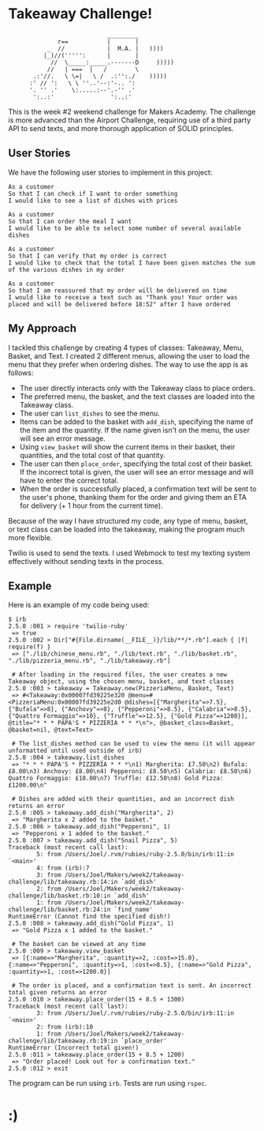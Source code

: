 # Takeaway Challenge!
```
                            _________
              r==           |       |
           _  //            |  M.A. |   ))))
          |_)//(''''':      |       |
            //  \_____:_____.-------D     )))))
           //   | ===  |   /        \
       .:'//.   \ \=|   \ /  .:'':./    )))))
      :' // ':   \ \ ''..'--:'-.. ':
      '. '' .'    \:.....:--'.-'' .'
       ':..:'                ':..:'

 ```

This is the week #2 weekend challenge for Makers Academy. The challenge is more advanced than the Airport Challenge, requiring use of a third party API to send texts, and more thorough application of SOLID principles.

## User Stories

We have the following user stories to implement in this project:

```
As a customer
So that I can check if I want to order something
I would like to see a list of dishes with prices

As a customer
So that I can order the meal I want
I would like to be able to select some number of several available dishes

As a customer
So that I can verify that my order is correct
I would like to check that the total I have been given matches the sum of the various dishes in my order

As a customer
So that I am reassured that my order will be delivered on time
I would like to receive a text such as "Thank you! Your order was placed and will be delivered before 18:52" after I have ordered
```

## My Approach

I tackled this challenge by creating 4 types of classes: Takeaway, Menu, Basket, and Text. I created 2 different menus, allowing the user to load the menu that they prefer when ordering dishes. The way to use the app is as follows:
* The user directly interacts only with the Takeaway class to place orders.
* The preferred menu, the basket, and the text classes are loaded into the Takeaway class.
* The user can `list_dishes` to see the menu.
* Items can be added to the basket with `add_dish`, specifying the name of the item and the quantity. If the name given isn't on the menu, the user will see an error message.
* Using `view_basket` will show the current items in their basket, their quantities, and the total cost of that quantity.
* The user can then `place_order`, specifying the total cost of their basket. If the incorrect total is given, the user will see an error message and will have to enter the correct total.
* When the order is successfully placed, a confirmation text will be sent to the user's phone, thanking them for the order and giving them an ETA for delivery (+ 1 hour from the current time).

Because of the way I have structured my code, any type of menu, basket, or text class can be loaded into the takeaway, making the program much more flexible.

Twilio is used to send the texts. I used Webmock to test my texting system effectively without sending texts in the process.

## Example

Here is an example of my code being used:

```
$ irb
2.5.0 :001 > require 'twilio-ruby'
 => true
2.5.0 :002 > Dir["#{File.dirname(__FILE__)}/lib/**/*.rb"].each { |f| require(f) }
 => ["./lib/chinese_menu.rb", "./lib/text.rb", "./lib/basket.rb", "./lib/pizzeria_menu.rb", "./lib/takeaway.rb"]

 # After loading in the required files, the user creates a new Takeaway object, using the chosen menu, basket, and text classes
2.5.0 :003 > takeaway = Takeaway.new(PizzeriaMenu, Basket, Text)
 => #<Takeaway:0x00007fd39225e320 @menu=#<PizzeriaMenu:0x00007fd39225e2d0 @dishes=[{"Margherita"=>7.5}, {"Bufala"=>8}, {"Anchovy"=>8}, {"Pepperoni"=>8.5}, {"Calabria"=>8.5}, {"Quattro Formaggio"=>10}, {"Truffle"=>12.5}, {"Gold Pizza"=>1200}], @title="* * * PAPA'S * PIZZERIA * * *\n">, @basket_class=Basket, @basket=nil, @text=Text>

 # The list_dishes method can be used to view the menu (it will appear unformatted until used outside of irb)
2.5.0 :004 > takeaway.list_dishes
 => "* * * PAPA'S * PIZZERIA * * *\n1) Margherita: £7.50\n2) Bufala: £8.00\n3) Anchovy: £8.00\n4) Pepperoni: £8.50\n5) Calabria: £8.50\n6) Quattro Formaggio: £10.00\n7) Truffle: £12.50\n8) Gold Pizza: £1200.00\n"

 # Dishes are added with their quantities, and an incorrect dish returns an error
2.5.0 :005 > takeaway.add_dish("Margherita", 2)
 => "Margherita x 2 added to the basket."
2.5.0 :006 > takeaway.add_dish("Pepperoni", 1)
 => "Pepperoni x 1 added to the basket."
2.5.0 :007 > takeaway.add_dish("Snail Pizza", 5)
Traceback (most recent call last):
        5: from /Users/Joel/.rvm/rubies/ruby-2.5.0/bin/irb:11:in `<main>'
        4: from (irb):7
        3: from /Users/Joel/Makers/week2/takeaway-challenge/lib/takeaway.rb:14:in `add_dish'
        2: from /Users/Joel/Makers/week2/takeaway-challenge/lib/basket.rb:10:in `add_dish'
        1: from /Users/Joel/Makers/week2/takeaway-challenge/lib/basket.rb:24:in `find_name'
RuntimeError (Cannot find the specified dish!)
2.5.0 :008 > takeaway.add_dish("Gold Pizza", 1)
 => "Gold Pizza x 1 added to the basket."

 # The basket can be viewed at any time
2.5.0 :009 > takeaway.view_basket
 => [{:name=>"Margherita", :quantity=>2, :cost=>15.0}, {:name=>"Pepperoni", :quantity=>1, :cost=>8.5}, {:name=>"Gold Pizza", :quantity=>1, :cost=>1200.0}]

 # The order is placed, and a confirmation text is sent. An incorrect total given returns an error
2.5.0 :010 > takeaway.place_order(15 + 8.5 + 1300)
Traceback (most recent call last):
        3: from /Users/Joel/.rvm/rubies/ruby-2.5.0/bin/irb:11:in `<main>'
        2: from (irb):10
        1: from /Users/Joel/Makers/week2/takeaway-challenge/lib/takeaway.rb:19:in `place_order'
RuntimeError (Incorrect total given!)
2.5.0 :011 > takeaway.place_order(15 + 8.5 + 1200)
 => "Order placed! Look out for a confirmation text."
2.5.0 :012 > exit
```

The program can be run using `irb`. Tests are run using `rspec`.

:)
===========
